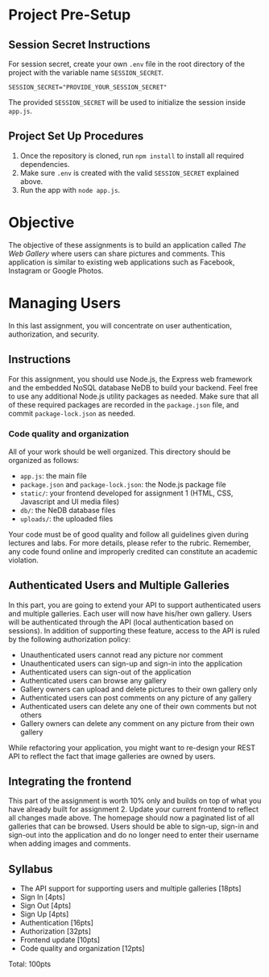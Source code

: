 # Project Pre-Setup

## Session Secret Instructions

For session secret, create your own `.env` file in the root directory of the project with the variable name `SESSION_SECRET`.

```
SESSION_SECRET="PROVIDE_YOUR_SESSION_SECRET"
```

The provided `SESSION_SECRET` will be used to initialize the session inside `app.js`.

## Project Set Up Procedures

1. Once the repository is cloned, run `npm install` to install all required dependencies.
2. Make sure `.env` is created with the valid `SESSION_SECRET` explained above.
3. Run the app with `node app.js`.

# Objective

The objective of these assignments is to build an application called *The Web Gallery* where users can share pictures and comments. This application is similar to existing web applications such as Facebook, Instagram or Google Photos. 

# Managing Users
In this last assignment, you will concentrate on user authentication, authorization, and security. 

## Instructions
For this assignment, you should use Node.js, the Express web framework and the embedded NoSQL database NeDB to build your backend. Feel free to use any additional Node.js utility packages as needed. Make sure that all of these required packages are recorded in the `package.json` file, and commit `package-lock.json` as needed.

### Code quality and organization
All of your work should be well organized. This directory should be organized as follows:

- `app.js`: the main file
- `package.json` and `package-lock.json`: the Node.js package file
- `static/`: your frontend developed for assignment 1 (HTML, CSS, Javascript and UI media files)
- `db/`: the NeDB database files
- `uploads/`: the uploaded files

Your code must be of good quality and follow all guidelines given during lectures and labs. For more details, please refer to the rubric. Remember, any code found online and improperly credited can constitute an academic violation. 

## Authenticated Users and Multiple Galleries
In this part, you are going to extend your API to support authenticated users and multiple galleries. Each user will now have his/her own gallery. Users will be authenticated through the API (local authentication based on sessions). In addition of supporting these feature, access to the API is ruled by the following authorization policy: 

- Unauthenticated users cannot read any picture nor comment
- Unauthenticated users can sign-up and sign-in into the application
- Authenticated users can sign-out of the application
- Authenticated users can browse any gallery
- Gallery owners can upload and delete pictures to their own gallery only
- Authenticated users can post comments on any picture of any gallery
- Authenticated users can delete any one of their own comments but not others
- Gallery owners can delete any comment on any picture from their own gallery

While refactoring your application, you might want to re-design your REST API to reflect the fact that image galleries are owned by users.

## Integrating the frontend
This part of the assignment is worth 10% only and builds on top of what you have already built for assignment 2. Update your current frontend to reflect all changes made above. The homepage should now a paginated list of all galleries that can be browsed. Users should be able to sign-up, sign-in and sign-out into the application and do no longer need to enter their username when adding images and comments.

## Syllabus
- The API support for supporting users and multiple galleries [18pts]
- Sign In [4pts]
- Sign Out [4pts]
- Sign Up [4pts]
- Authentication [16pts]
- Authorization [32pts]
- Frontend update [10pts]
- Code quality and organization [12pts]

Total: 100pts
